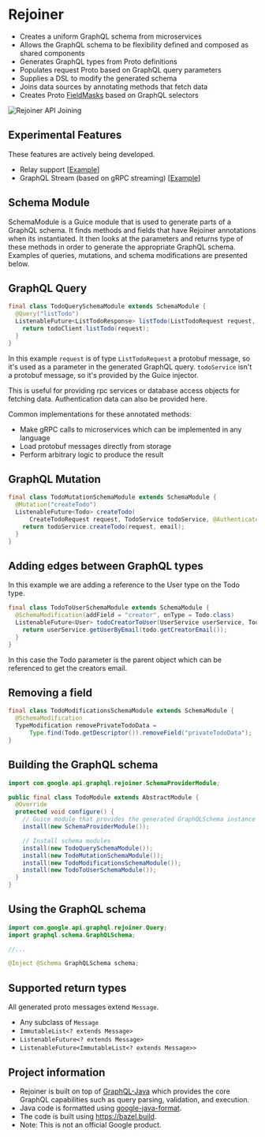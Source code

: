 # Rejoiner

 - Creates a uniform GraphQL schema from microservices
 - Allows the GraphQL schema to be flexibility defined and composed as shared components
 - Generates GraphQL types from Proto definitions
 - Populates request Proto based on GraphQL query parameters
 - Supplies a DSL to modify the generated schema
 - Joins data sources by annotating methods that fetch data
 - Creates Proto [FieldMasks](https://developers.google.com/protocol-buffers/docs/reference/java/com/google/protobuf/FieldMask) based on GraphQL selectors

 ![Rejoiner API Joining](./rejoiner.svg)

## Experimental Features

These features are actively being developed.

 - Relay support [[Example](./examples/java/com/google/api/graphql/examples/library)]
 - GraphQL Stream (based on gRPC streaming) [[Example](./examples/java/com/google/api/graphql/examples/streaming)]

## Schema Module

SchemaModule is a Guice module that is used to generate parts of a GraphQL
schema. It finds methods and fields that have Rejoiner annotations when its
instantiated. It then looks at the parameters and returns type of these methods
in order to generate the appropriate GraphQL schema. Examples of queries,
mutations, and schema modifications are presented below.

## GraphQL Query

```java
final class TodoQuerySchemaModule extends SchemaModule {
  @Query("listTodo")
  ListenableFuture<ListTodoResponse> listTodo(ListTodoRequest request, TodoClient todoClient) {
    return todoClient.listTodo(request);
  }
}
```

In this example `request` is of type `ListTodoRequest` a protobuf message, so
it's used as a parameter in the generated GraphQL query. `todoService` isn't a
protobuf message, so it's provided by the Guice injector.

This is useful for providing rpc services or database access objects for
fetching data. Authentication data can also be provided here.

Common implementations for these annotated methods:
 - Make gRPC calls to microservices which can be implemented in any language
 - Load protobuf messages directly from storage
 - Perform arbitrary logic to produce the result

## GraphQL Mutation

```java
final class TodoMutationSchemaModule extends SchemaModule {
  @Mutation("createTodo")
  ListenableFuture<Todo> createTodo(
      CreateTodoRequest request, TodoService todoService, @AuthenticatedUser String email) {
    return todoService.createTodo(request, email);
  }
}
```

## Adding edges between GraphQL types

In this example we are adding a reference to the User type on the Todo type.
```java
final class TodoToUserSchemaModule extends SchemaModule {
  @SchemaModification(addField = "creator", onType = Todo.class)
  ListenableFuture<User> todoCreatorToUser(UserService userService, Todo todo) {
    return userService.getUserByEmail(todo.getCreatorEmail());
  }
}
```
In this case the Todo parameter is the parent object which can be referenced to
get the creators email.

## Removing a field

```java
final class TodoModificationsSchemaModule extends SchemaModule {
  @SchemaModification
  TypeModification removePrivateTodoData =
      Type.find(Todo.getDescriptor()).removeField("privateTodoData");
}
```

## Building the GraphQL schema
```java
import com.google.api.graphql.rejoiner.SchemaProviderModule;

public final class TodoModule extends AbstractModule {
  @Override
  protected void configure() {
    // Guice module that provides the generated GraphQLSchema instance
    install(new SchemaProviderModule());

    // Install schema modules
    install(new TodoQuerySchemaModule());
    install(new TodoMutationSchemaModule());
    install(new TodoModificationsSchemaModule());
    install(new TodoToUserSchemaModule());
  }
}
```

## Using the GraphQL schema

```java
import com.google.api.graphql.rejoiner.Query;
import graphql.schema.GraphQLSchema;

//...

@Inject @Schema GraphQLSchema schema;

```

## Supported return types

All generated proto messages extend `Message`.
 - Any subclass of `Message`
 - `ImmutableList<? extends Message>`
 - `ListenableFuture<? extends Message>`
 - `ListenableFuture<ImmutableList<? extends Message>>`

## Project information

 - Rejoiner is built on top of [GraphQL-Java](https://github.com/graphql-java/graphql-java) which provides the core
   GraphQL capabilities such as query parsing, validation, and execution.  
 - Java code is formatted using [google-java-format](https://github.com/google/google-java-format).
 - The code is built using https://bazel.build.
 - Note: This is not an official Google product.
